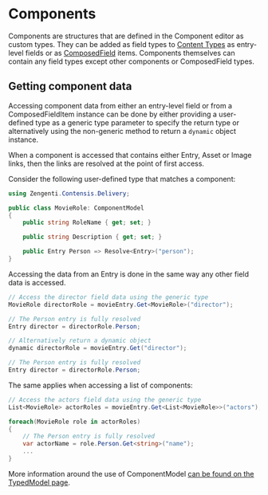 # Components

Components are structures that are defined in the Component editor as custom types. They can be added as field types to [Content Types](/model/contenttype.md) as entry-level fields or as [ComposedField](/model/composed.md) items. Components themselves can contain any field types except other components or ComposedField types.

## Getting component data

Accessing component data from either an entry-level field or from a ComposedFieldItem instance can be done by either providing a user-defined type as a generic type parameter to specify the return type or alternatively using the non-generic method to return a `dynamic` object instance.

When a component is accessed that contains either Entry, Asset or Image links, then the links are resolved at the point of first access.

Consider the following user-defined type that matches a component:

```cs
using Zengenti.Contensis.Delivery;

public class MovieRole: ComponentModel
{
    public string RoleName { get; set; }

    public string Description { get; set; }

    public Entry Person => Resolve<Entry>("person");
}
```

Accessing the data from an Entry is done in the same way any other field data is accessed.

```cs
// Access the director field data using the generic type
MovieRole directorRole = movieEntry.Get<MovieRole>("director");

// The Person entry is fully resolved
Entry director = directorRole.Person;
```

```cs
// Alternatively return a dynamic object
dynamic directorRole = movieEntry.Get("director");

// The Person entry is fully resolved
Entry director = directorRole.Person;
```

The same applies when accessing a list of components:

```cs
// Access the actors field data using the generic type
List<MovieRole> actorRoles = movieEntry.Get<List<MovieRole>>("actors");

foreach(MovieRole role in actorRoles)
{
    // The Person entry is fully resolved
    var actorName = role.Person.Get<string>("name");
    ...
}
```

More information around the use of ComponentModel [can be found on the TypedModel page](/key-concepts/typed-models.md#entrymodel--componentmodel-base-classes).